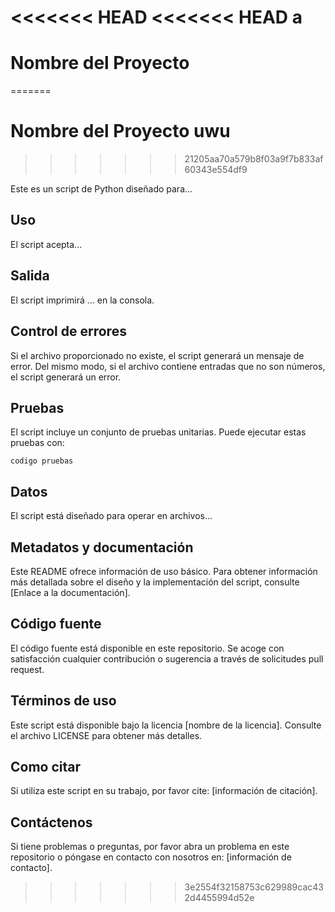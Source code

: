 <<<<<<< HEAD
<<<<<<< HEAD
a
=======
# Nombre del Proyecto
=======
# Nombre del Proyecto uwu
>>>>>>> 21205aa70a579b8f03a9f7b833af60343e554df9

Este es un script de Python diseñado para...

## Uso

El script acepta...


## Salida

El script imprimirá ... en la consola.

## Control de errores

Si el archivo proporcionado no existe, el script generará un mensaje de error. Del mismo modo, si el archivo contiene entradas que no son números, el script generará un error.

## Pruebas

El script incluye un conjunto de pruebas unitarias. Puede ejecutar estas pruebas con:

```
codigo pruebas
```

## Datos

El script está diseñado para operar en archivos...

## Metadatos y documentación

Este README ofrece información de uso básico. Para obtener información más detallada sobre el diseño y la implementación del script, consulte [Enlace a la documentación].

## Código fuente

El código fuente está disponible en este repositorio. Se acoge con satisfacción cualquier contribución o sugerencia a través de solicitudes pull request.

## Términos de uso

Este script está disponible bajo la licencia [nombre de la licencia]. Consulte el archivo LICENSE para obtener más detalles.

## Como citar

Si utiliza este script en su trabajo, por favor cite: [información de citación].

## Contáctenos

Si tiene problemas o preguntas, por favor abra un problema en este repositorio o póngase en contacto con nosotros en: [información de contacto].

>>>>>>> 3e2554f32158753c629989cac432d4455994d52e
